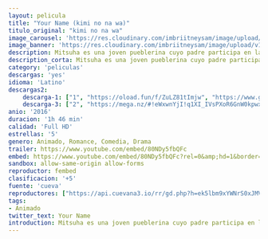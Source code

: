 ```yaml
---
layout: pelicula
title: "Your Name (kimi no na wa)"
titulo_original: "kimi no na wa"
image_carousel: 'https://res.cloudinary.com/imbriitneysam/image/upload/v1543722677/name-poster-min.jpg'
image_banner: 'https://res.cloudinary.com/imbriitneysam/image/upload/v1543722677/name-banner-min.jpg'
description: Mitsuha es una joven pueblerina cuyo padre participa en las elecciones para alcalde de la ciudad. Sin embargo, anhela la emoción de la vida de la ciudad y por eso tiene un deseo, reencarnar en el chico guapo de sus sueños que seguro que se encuentra en Tokio». Un día, sueña con un chico tal y como desea pero ese chico en cuestión, Taki, de la gran ciudad, sueña a su vez con Mitsuha, una encantadora chica del campo. Taki y Mitsuha descubren un día que durante el sueño sus cuerpos se intercambian, y comienzan a comunicarse por medio de notas. A medida que consiguen superar torpemente un reto tras otro, se va creando entre los dos un vínculo que poco a poco se convierte en algo más romántico.
description_corta: Mitsuha es una joven pueblerina cuyo padre participa en las elecciones para alcalde de la ciudad. Sin embargo, anhela la emoción de la vida de la ciudad y por eso tiene un deseo, reencarnar en el chico guapo de sus sueños que seguro que...
category: 'peliculas'
descargas: 'yes'
idioma: 'Latino'
descargas2:
    descarga-1: ["1", "https://oload.fun/f/ZuLZ81tImjw", "https://www.google.com/s2/favicons?domain=openload.co","OpenLoad","https://res.cloudinary.com/imbriitneysam/image/upload/v1541473684/mexico.png", "Latino", "Full HD"]
    descarga-3: ["2", "https://mega.nz/#!eWxwnYjI!q1XI_IVsPXoR6GnW0kpwxFO5bSVBitErjNyDbDlRBM0", "https://www.google.com/s2/favicons?domain=mega.nz","Mega","https://res.cloudinary.com/imbriitneysam/image/upload/v1541473684/mexico.png", "Latino", "Full HD"]
anio: '2016'
duracion: '1h 46 min'
calidad: 'Full HD'
estrellas: '5'
genero: Animado, Romance, Comedia, Drama
trailer: https://www.youtube.com/embed/80NDy5fbQFc
embed: https://www.youtube.com/embed/80NDy5fbQFc?rel=0&amp;hd=1&border=0&wmode=opaque&enablejsapi=1&modestbranding=1&controls=1&showinfo=1
sandbox: allow-same-origin allow-forms
reproductor: fembed
clasificacion: '+5'
fuente: 'cueva'
reproductores: ["https://api.cuevana3.io/rr/gd.php?h=ek5lbm9xYWNrS0xJMVp5b21KREk0dFBLbjVkaHhkRGdrOG1jbnBpUnhhS1Z1M3FKWjlTWXJOUFZpcVZrejZMWHk3MmNvV3FZMjhEVnRvMS9aZHVvdk5TU3FadVkyUT09"]
tags:
- Animado
twitter_text: Your Name
introduction: Mitsuha es una joven pueblerina cuyo padre participa en las elecciones para alcalde de la ciudad. Sin embargo, anhela la emoción de la vida de la ciudad y por eso tiene un deseo, reencarnar en el chico guapo de sus sueños que seguro que...
---
```












